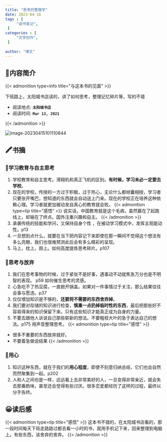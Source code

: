 ```yaml
---
title: "思考的整理学"
date: 2023-04-16
tags : [                                    
     "读书笔记",
 ]
categories : [                              
     "文学创作",
 ]
 
author: "博文" 
---
```


## 📜**内容简介**

{{< admonition type=info title="与这本书的见面"  >}}

下班路上，太阳城书店读的，讲了如何思考，整理记忆碎片等，写的不错

- 阅读地点: **`太阳城书店`**
- 阅读时间: **`Mar 13, 2021`**

{{< /admonition >}}

![image-20230415101110844](/读书笔记/20230416103911.png)

## 🖍️书摘

### 📄学习教育与自主思考

1.  学校教育和自主思考。滑翔机和真正飞机的区别。**有时候，学习未必一定要去学校**。
2.  现在的学校，传授的一方过于积极，过于热心，无论什么都倾囊相授，学习者只要张开嘴巴，想知道的东西就会自动送上门来。现在的学校正在培养这种依赖心理。学习者就更加被动发自真心的教育就会败。
   {{< admonition type=tip title="感悟"  >}}
  说实话，中国教育就是这个毛病，虽然赢在了起跑线上，却输在了终点。国外注重兴趣和自主。
   {{< /admonition >}}
3.  承袭传统的技能和学问，又保持自身个性 ，在被动学习模式中，发挥主观能动性。p13
4.  一旦想到点什么，就要在当下把内容记下来即使在那一瞬间不觉得这个想法有多么亮眼，我们也很难预测此后会有多么精彩的呈现。
5.  马上，枕上，厕上。如何高度提炼思考碎片。p107


### 📄思考与放弃

1.  我们在思考事物的时候，过于紧张不是好事，遇事动不动就焦急万分也是不明智的表现。 p59 如何催生思考的灵感。
2.  心急吃不了热豆腐，一直掀开锅盖。如果对一件事情过于关注，那么结果往往会事与愿违。p37
3.  仅仅增加知识是不够的，**还要将不需要的东西舍弃掉**。
4.  我们要对存储的知识进行检查，**慎重一点扔掉临时性的东西**，最后把那些好不容易得来的知识保留下来。只有这些知识才能真正成为自身的力量。
5.  不要去跟他人诉说自己那些崭新的想法。不要粗枝大叶的急于表达自己的想法。p175 用声音整理思考。
   {{< admonition type=tip title="感悟"  >}}
-  很多不重要的东西放弃就好。
- 不要着急做说结果
   {{< /admonition >}}

 ### 📄用心
1.  知识这种东西，就在于我们的**用心程度**，即使不刻意归纳总结，它们也会自然而然聚集到一起。p202
2.  人和人之间也是一样，远远看上去非常美好的人，一旦变得非常亲近，就会失去那番韵味，甚至还会觉得有些讨厌。很多恋爱都经历了这样的过程，最终以分手告终。

## 😀读后感

{{< admonition type=tip title="感悟"  >}}
这本书不错的，在太阳城书店看的，那一段时间每天下班走路路过都去看一小时的书，就用手机记下来，回来整理到电脑上。有些东西，该舍弃的舍弃。
{{< /admonition >}}

